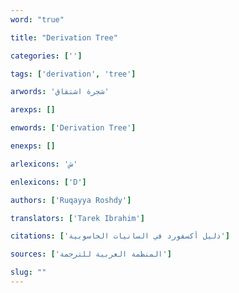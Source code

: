 ```yaml
---
word: "true"

title: "Derivation Tree"

categories: ['']

tags: ['derivation', 'tree']

arwords: 'شجرة اشتقاق'

arexps: []

enwords: ['Derivation Tree']

enexps: []

arlexicons: 'ش'

enlexicons: ['D']

authors: ['Ruqayya Roshdy']

translators: ['Tarek Ibrahim']

citations: ['دليل أكسفورد في السانيات الحاسوبية']

sources: ['المنظمة العربية للترجمة']

slug: ""
---
```

